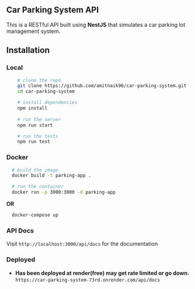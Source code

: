 ## **Car Parking System API**  
This is a RESTful API built using **NestJS** that simulates a car parking lot management system.

## **Installation**  
### **Local**
```bash
    # clone the repo
    git clone https://github.com/amitnaik96/car-parking-system.git
    cd car-parking-system

    # install dependencies 
    npm install
    
    # run the server  
    npm run start

    # run the tests
    npm run test
```

### **Docker**

```bash
  # build the image
  docker build -t parking-app .

  # run the container
  docker run -p 3000:3000 -d parking-app 
```

**OR**
```bash
  docker-compose up
```

### **API Docs**
Visit `http://localhost:3000/api/docs` for the documentation 

### **Deployed**
- **Has been deployed at render(free) may get rate limited or go down.**  
`https://car-parking-system-73rd.onrender.com/api/docs`

